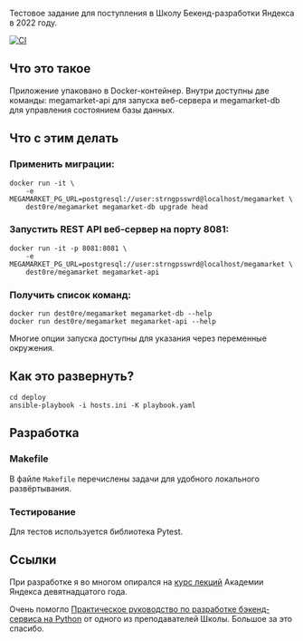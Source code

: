 Тестовое задание для поступления в Школу Бекенд-разработки Яндекса в 2022 году.

[![CI](https://github.com/Dest0re/backend-school2022/actions/workflows/ci.yml/badge.svg)](https://github.com/Dest0re/backend-school2022/actions/workflows/ci.yml)
## Что это такое
Приложение упаковано в Docker-контейнер.
Внутри доступны две команды: megamarket-api для запуска веб-сервера и
megamarket-db для управления состоянием базы данных.

## Что с этим делать
### Применить миграции:
```shell
docker run -it \
    -e MEGAMARKET_PG_URL=postgresql://user:strngpsswrd@localhost/megamarket \
    dest0re/megamarket megamarket-db upgrade head
```

### Запустить REST API веб-сервер на порту 8081:
```shell
docker run -it -p 8081:8081 \
    -e MEGAMARKET_PG_URL=postgresql://user:strngpsswrd@localhost/megamarket \
    dest0re/megamarket megamarket-api
```

### Получить список команд:
```shell
docker run dest0re/megamarket megamarket-db --help
docker run dest0re/megamarket megamarket-api --help
```
Многие опции запуска доступны для указания через переменные окружения.


## Как это развернуть?
```shell
cd deploy
ansible-playbook -i hosts.ini -K playbook.yaml
```

## Разработка
### Makefile
В файле `Makefile` перечислены задачи для удобного локального развёртывания.

### Тестирование
Для тестов используется библиотека Pytest.


## Ссылки
При разработке я во многом опирался на [курс лекций](https://www.youtube.com/playlist?list=PLQC2_0cDcSKBHamFYA6ncnc_fYuEQUy0s) Академии Яндекса девятнадцатого года.

Очень помогло [Практическое руководство по разработке бэкенд-сервиса на Python](https://habr.com/en/company/yandex/blog/499534/) от одного из преподавателей Школы.
Большое за это спасибо.

